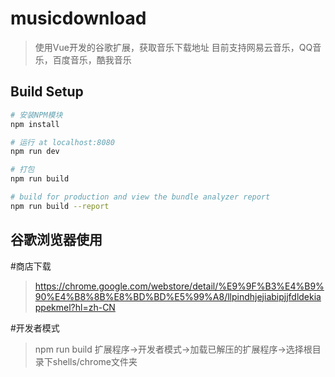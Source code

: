 # musicdownload

> 使用Vue开发的谷歌扩展，获取音乐下载地址
> 目前支持网易云音乐，QQ音乐，百度音乐，酷我音乐

## Build Setup

``` bash
# 安装NPM模块
npm install

# 运行 at localhost:8080
npm run dev

# 打包
npm run build

# build for production and view the bundle analyzer report
npm run build --report
```

## 谷歌浏览器使用

#商店下载

> https://chrome.google.com/webstore/detail/%E9%9F%B3%E4%B9%90%E4%B8%8B%E8%BD%BD%E5%99%A8/llpindhjejiabipjjfdldekiappekmel?hl=zh-CN

#开发者模式

> npm run build
> 扩展程序->开发者模式->加载已解压的扩展程序->选择根目录下shells/chrome文件夹
